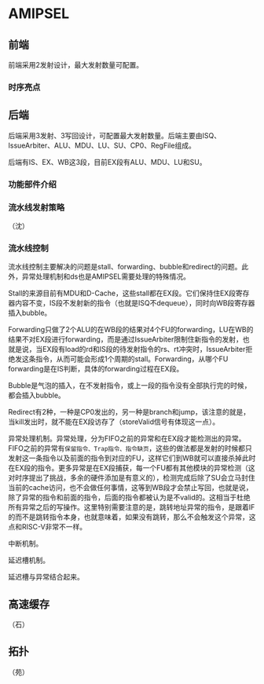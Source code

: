 AMIPSEL
=======================



## 前端

前端采用2发射设计，最大发射数量可配置。

### 时序亮点



## 后端

后端采用3发射、3写回设计，可配置最大发射数量。后端主要由ISQ、IssueArbiter、ALU、MDU、LU、SU、CP0、RegFile组成。

后端有IS、EX、WB这3段，目前EX段有ALU、MDU、LU和SU。

### 功能部件介绍

### 流水线发射策略

（沈）

### 流水线控制

流水线控制主要解决的问题是stall、forwarding、bubble和redirect的问题。此外，异常处理机制和ds也是AMIPSEL需要处理的特殊情况。

Stall的来源目前有MDU和D-Cache，这些stall都在EX段。它们保持住EX段寄存器内容不变，IS段不发射新的指令（也就是ISQ不dequeue），同时向WB段寄存器插入bubble。

Forwarding只做了2个ALU的在WB段的结果对4个FU的forwarding，LU在WB的结果不对EX段进行forwarding，而是通过IssueArbiter限制住新指令的发射，也就是说，当EX段有load的rd和IS段的待发射指令的rs、rt冲突时，IssueArbiter拒绝发这条指令，从而可能会形成1个周期的stall。Forwarding，从哪个FU forwarding是在IS判断，具体的forwarding过程在EX段。

Bubble是气泡的插入，在不发射指令，或上一段的指令没有全部执行完的时候，都会插入bubble。

Redirect有2种，一种是CP0发出的，另一种是branch和jump，该注意的就是，当kill发出时，就不能在EX段访存了（storeValid信号有体现这一点）。

异常处理机制。异常处理，分为FIFO之前的异常和在EX段才能检测出的异常。FIFO之前的异常有`保留指令、Trap指令、指令缺页`，这些的做法都是发射的时候都只发射这一条指令以及前面的指令到对应的FU，这样它们到WB就可以直接杀掉此时在EX段的指令。更多异常是在EX段捕获，每一个FU都有其他模块的异常检测（这对时序提出了挑战，多余的硬件添加是有意义的），检测完成后除了SU会立马封住当前的cache访问，也不会做任何事情，这等到WB段才会禁止写回，也就是说，除了异常的指令和前面的指令，后面的指令都被认为是不valid的。这相当于杜绝所有异常之后的写操作。这里特别需要注意的是，跳转地址异常的指令，是跟着IF的而不是跳转指令本身，也就意味着，如果没有跳转，那么不会触发这个异常，这点和RISC-V非常不一样。

中断机制。

延迟槽机制。

延迟槽与异常结合起来。

## 高速缓存

（石）




## 拓扑

（苑）